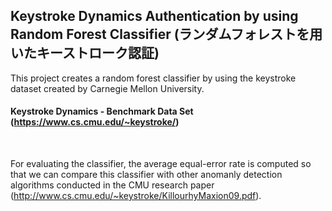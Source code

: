 ## Keystroke Dynamics Authentication by using Random Forest Classifier (ランダムフォレストを用いたキーストローク認証)

This project creates a random forest classifier by using the keystroke dataset created by Carnegie Mellon University.  
#### Keystroke Dynamics - Benchmark Data Set (https://www.cs.cmu.edu/~keystroke/)
<br/>

For evaluating the classifier, the average equal-error rate is computed so that we can compare this classifier with other anomanly detection algorithms conducted in the CMU research paper (http://www.cs.cmu.edu/~keystroke/KillourhyMaxion09.pdf).
